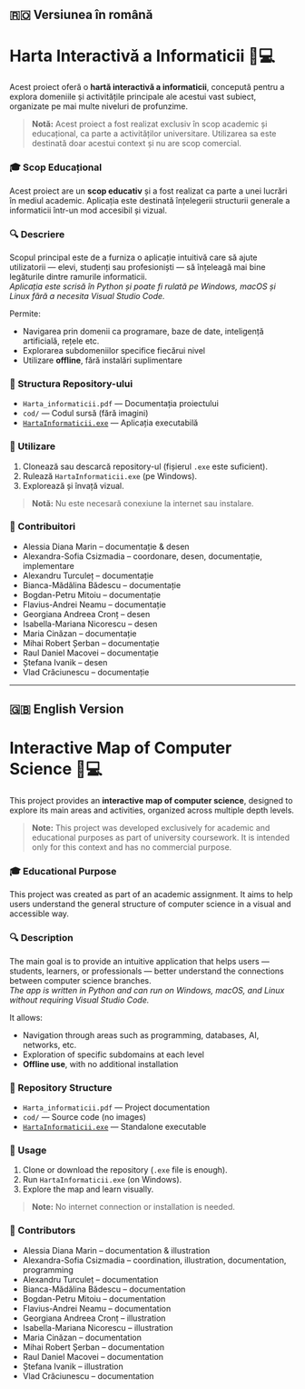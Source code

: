 ## 🇷🇴 Versiunea în română

# Harta Interactivă a Informaticii 🧠💻

Acest proiect oferă o **hartă interactivă a informaticii**, concepută pentru a explora domeniile și activitățile principale ale acestui vast subiect, organizate pe mai multe niveluri de profunzime.  
> **Notă:** Acest proiect a fost realizat exclusiv în scop academic și educațional, ca parte a activităților universitare. Utilizarea sa este destinată doar acestui context și nu are scop comercial.

### 🎓 Scop Educațional  
Acest proiect are un **scop educativ** și a fost realizat ca parte a unei lucrări în mediul academic. Aplicația este destinată înțelegerii structurii generale a informaticii într-un mod accesibil și vizual.

### 🔍 Descriere  
Scopul principal este de a furniza o aplicație intuitivă care să ajute utilizatorii — elevi, studenți sau profesioniști — să înțeleagă mai bine legăturile dintre ramurile informaticii.  
*Aplicația este scrisă în Python și poate fi rulată pe Windows, macOS și Linux fără a necesita Visual Studio Code.*

Permite:
- Navigarea prin domenii ca programare, baze de date, inteligență artificială, rețele etc.
- Explorarea subdomeniilor specifice fiecărui nivel
- Utilizare **offline**, fără instalări suplimentare

### 📁 Structura Repository-ului
- `Harta_informaticii.pdf` — Documentația proiectului  
- `cod/` — Codul sursă (fără imagini)  
- [`HartaInformaticii.exe`](https://drive.google.com/file/d/16CECaMrwe1bG0PH7G4cCIi70iC5G5QC-/view?usp=sharing) — Aplicația executabilă

### 🚀 Utilizare
1. Clonează sau descarcă repository-ul (fișierul `.exe` este suficient).  
2. Rulează `HartaInformaticii.exe` (pe Windows).  
3. Explorează și învață vizual.

> **Notă:** Nu este necesară conexiune la internet sau instalare.

### 👥 Contribuitori
- Alessia Diana Marin – documentație & desen  
- Alexandra-Sofia Csizmadia – coordonare, desen, documentație, implementare  
- Alexandru Turculeț – documentație  
- Bianca-Mădălina Bădescu – documentație  
- Bogdan-Petru Mitoiu – documentație  
- Flavius-Andrei Neamu – documentație  
- Georgiana Andreea Cronț – desen  
- Isabella-Mariana Nicorescu – desen  
- Maria Cinăzan – documentație  
- Mihai Robert Șerban – documentație  
- Raul Daniel Macovei – documentație  
- Ștefana Ivanik – desen  
- Vlad Crăciunescu – documentație

---

## 🇬🇧 English Version

# Interactive Map of Computer Science 🧠💻

This project provides an **interactive map of computer science**, designed to explore its main areas and activities, organized across multiple depth levels.  
> **Note:** This project was developed exclusively for academic and educational purposes as part of university coursework. It is intended only for this context and has no commercial purpose.

### 🎓 Educational Purpose  
This project was created as part of an academic assignment. It aims to help users understand the general structure of computer science in a visual and accessible way.

### 🔍 Description  
The main goal is to provide an intuitive application that helps users — students, learners, or professionals — better understand the connections between computer science branches.  
*The app is written in Python and can run on Windows, macOS, and Linux without requiring Visual Studio Code.*

It allows:
- Navigation through areas such as programming, databases, AI, networks, etc.
- Exploration of specific subdomains at each level
- **Offline use**, with no additional installation

### 📁 Repository Structure
- `Harta_informaticii.pdf` — Project documentation  
- `cod/` — Source code (no images)  
- [`HartaInformaticii.exe`](https://drive.google.com/file/d/16CECaMrwe1bG0PH7G4cCIi70iC5G5QC-/view?usp=sharing) — Standalone executable

### 🚀 Usage
1. Clone or download the repository (`.exe` file is enough).  
2. Run `HartaInformaticii.exe` (on Windows).  
3. Explore the map and learn visually.

> **Note:** No internet connection or installation is needed.

### 👥 Contributors
- Alessia Diana Marin – documentation & illustration  
- Alexandra-Sofia Csizmadia – coordination, illustration, documentation, programming  
- Alexandru Turculeț – documentation  
- Bianca-Mădălina Bădescu – documentation  
- Bogdan-Petru Mitoiu – documentation  
- Flavius-Andrei Neamu – documentation  
- Georgiana Andreea Cronț – illustration  
- Isabella-Mariana Nicorescu – illustration  
- Maria Cinăzan – documentation  
- Mihai Robert Șerban – documentation  
- Raul Daniel Macovei – documentation  
- Ștefana Ivanik – illustration  
- Vlad Crăciunescu – documentation
